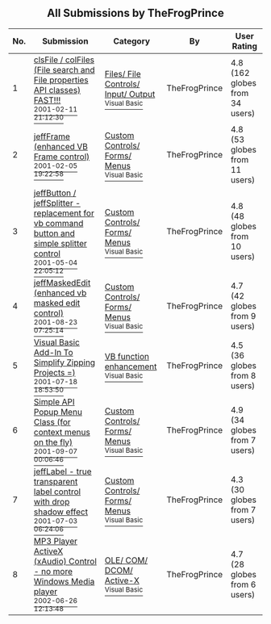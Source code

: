 ﻿<div align="center">

## All Submissions by TheFrogPrince

</div>

No.  | Submission | Category | By   | User Rating
---- | ---------- | -------- | ---- | -----------
1 | [clsFile / colFiles \(File search and File properties API classes\)  FAST\!\!\!<br /><sup>2001-02-11 21:12:30</sup>](https://github.com/Planet-Source-Code/thefrogprince-clsfile-colfiles-file-search-and-file-properties-api-classes-fast__1-15136) | [Files/ File Controls/ Input/ Output<br /><sup>Visual Basic</sup>](../ByCategory/files-file-controls-input-output__1-3.md) | TheFrogPrince | 4.8 (162 globes from 34 users)
2 | [jeffFrame \(enhanced VB Frame control\)<br /><sup>2001-02-05 19:22:58</sup>](https://github.com/Planet-Source-Code/thefrogprince-jeffframe-enhanced-vb-frame-control__1-15048) | [Custom Controls/ Forms/  Menus<br /><sup>Visual Basic</sup>](../ByCategory/custom-controls-forms-menus__1-4.md) | TheFrogPrince | 4.8 (53 globes from 11 users)
3 | [jeffButton / jeffSplitter \- replacement for vb command button and simple splitter control<br /><sup>2001-05-04 22:05:12</sup>](https://github.com/Planet-Source-Code/thefrogprince-jeffbutton-jeffsplitter-replacement-for-vb-command-button-and-simple-splitte__1-22959) | [Custom Controls/ Forms/  Menus<br /><sup>Visual Basic</sup>](../ByCategory/custom-controls-forms-menus__1-4.md) | TheFrogPrince | 4.8 (48 globes from 10 users)
4 | [jeffMaskedEdit \(enhanced vb masked edit control\)<br /><sup>2001-08-23 07:25:14</sup>](https://github.com/Planet-Source-Code/thefrogprince-jeffmaskededit-enhanced-vb-masked-edit-control__1-15075) | [Custom Controls/ Forms/  Menus<br /><sup>Visual Basic</sup>](../ByCategory/custom-controls-forms-menus__1-4.md) | TheFrogPrince | 4.7 (42 globes from 9 users)
5 | [Visual Basic Add\-In To Simplify Zipping Projects  =\)<br /><sup>2001-07-18 18:53:50</sup>](https://github.com/Planet-Source-Code/thefrogprince-visual-basic-add-in-to-simplify-zipping-projects__1-25212) | [VB function enhancement<br /><sup>Visual Basic</sup>](../ByCategory/vb-function-enhancement__1-25.md) | TheFrogPrince | 4.5 (36 globes from 8 users)
6 | [Simple API Popup Menu Class  \(for context menus on the fly\)<br /><sup>2001-09-07 00:06:46</sup>](https://github.com/Planet-Source-Code/thefrogprince-simple-api-popup-menu-class-for-context-menus-on-the-fly__1-27043) | [Custom Controls/ Forms/  Menus<br /><sup>Visual Basic</sup>](../ByCategory/custom-controls-forms-menus__1-4.md) | TheFrogPrince | 4.9 (34 globes from 7 users)
7 | [jeffLabel \- true transparent label control with drop shadow effect<br /><sup>2001-07-03 06:24:06</sup>](https://github.com/Planet-Source-Code/thefrogprince-jefflabel-true-transparent-label-control-with-drop-shadow-effect__1-24680) | [Custom Controls/ Forms/  Menus<br /><sup>Visual Basic</sup>](../ByCategory/custom-controls-forms-menus__1-4.md) | TheFrogPrince | 4.3 (30 globes from 7 users)
8 | [MP3 Player ActiveX \(xAudio\) Control \- no more Windows Media player<br /><sup>2002-06-26 12:13:48</sup>](https://github.com/Planet-Source-Code/thefrogprince-mp3-player-activex-xaudio-control-no-more-windows-media-player__1-36291) | [OLE/ COM/ DCOM/ Active\-X<br /><sup>Visual Basic</sup>](../ByCategory/ole-com-dcom-active-x__1-29.md) | TheFrogPrince | 4.7 (28 globes from 6 users)
